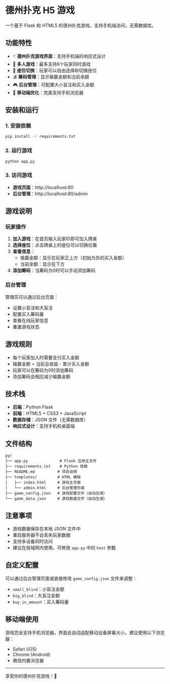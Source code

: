 # 德州扑克 H5 游戏

一个基于 Flask 和 HTML5 的德州扑克游戏，支持手机端访问，无需数据库。

## 功能特性

- 🃏 **德州扑克游戏界面**：支持手机端的响应式设计
- 👥 **多人游戏**：最多支持8个玩家同时游戏
- 💺 **座位切换**：玩家可以自由选择和切换座位
- 💰 **筹码管理**：显示输赢金额和当前余额
- 🎮 **后台管理**：可配置大小盲注和买入金额
- 📱 **移动端优化**：完美支持手机浏览器

## 安装和运行

### 1. 安装依赖

```bash
pip install -r requirements.txt
```

### 2. 运行游戏

```bash
python app.py
```

### 3. 访问游戏

- **游戏页面**：http://localhost:80
- **后台管理**：http://localhost:80/admin

## 游戏说明

### 玩家操作

1. **加入游戏**：在首页输入玩家ID即可加入牌桌
2. **选择座位**：点击牌桌上的座位可以切换位置
3. **查看信息**：
   - 输赢金额：显示在玩家正上方（初始为负的买入金额）
   - 当前余额：显示在下方
4. **添加筹码**：当筹码为0时可以手动添加筹码

### 后台管理

管理员可以通过后台页面：
- 设置小盲注和大盲注
- 配置买入筹码量
- 查看在线玩家信息
- 重置游戏状态

## 游戏规则

- 每个玩家加入时需要支付买入金额
- 输赢金额 = 当前总收益 - 累计买入金额
- 玩家可以在筹码为0时添加筹码
- 添加筹码会相应减少输赢金额

## 技术栈

- **后端**：Python Flask
- **前端**：HTML5 + CSS3 + JavaScript
- **数据存储**：JSON 文件（无需数据库）
- **响应式设计**：支持手机和桌面端

## 文件结构

```
py/
├── app.py              # Flask 应用主文件
├── requirements.txt    # Python 依赖
├── README.md          # 项目说明
├── templates/         # HTML 模板
│   ├── index.html     # 游戏主页面
│   └── admin.html     # 后台管理页面
├── game_config.json   # 游戏配置文件（自动生成）
└── game_data.json     # 游戏数据文件（自动生成）
```

## 注意事项

- 游戏数据保存在本地 JSON 文件中
- 重启服务器不会丢失玩家数据
- 支持多设备同时访问
- 建议在局域网内使用，可修改 `app.py` 中的 `host` 参数

## 自定义配置

可以通过后台管理页面或直接修改 `game_config.json` 文件来调整：
- `small_blind`：小盲注金额
- `big_blind`：大盲注金额  
- `buy_in_amount`：买入筹码量

## 移动端使用

游戏完全支持手机浏览器，界面会自动适配移动设备屏幕大小。建议使用以下浏览器：
- Safari (iOS)
- Chrome (Android)
- 微信内置浏览器

---

享受你的德州扑克游戏！🎰
